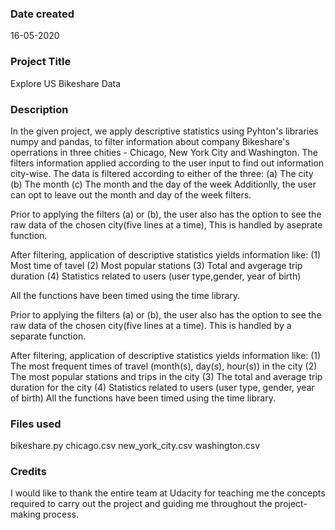 ### Date created
16-05-2020

### Project Title
Explore US Bikeshare Data

### Description
In the given project, we apply descriptive statistics using Pyhton's libraries numpy and pandas, to filter information about 
company Bikeshare's operrations in three chities - Chicago, New York City and Washington. The filters information applied according to the 
user input to find out information city-wise. The data is filtered according to either of the three:
(a) The city
(b) The month
(c) The month and the day of the week 
Additionlly, the user can opt to leave out the month and day of the week filters.

Prior to applying the filters (a) or (b), the user also has the option to see the raw data of the chosen city(five lines at a time), This is handled by aseprate function.

After filtering, application of descriptive statistics yields information like:
(1) Most time of tavel
(2) Most popular stations
(3) Total and avgerage trip duration
(4) Statistics related to users (user type,gender, year of birth) 


All the functions have been timed using the time library.

Prior to applying the filters (a) or (b), the user also has the option to see the raw data of the chosen city(five lines at a time). This is handled by a separate function.

After filtering, application of descriptive statistics yields information like:
(1) The most frequent times of travel (month(s), day(s), hour(s)) in the city
(2) The most popular stations and trips in the city
(3) The total and average trip duration for the city
(4) Statistics related to users (user type, gender, year of birth)
All the functions have been timed using the time library.
### Files used
bikeshare.py
chicago.csv
new_york_city.csv
washington.csv

### Credits
I would like to thank the entire team at Udacity for teaching me the concepts required to carry out the project and guiding me throughout the project-making process.

